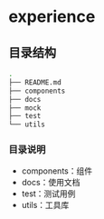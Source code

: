 # experience

## 目录结构

```bash
.
├── README.md
├── components
├── docs
├── mock
├── test
└── utils
```

### 目录说明

- components：组件
- docs：使用文档
- test：测试用例
- utils：工具库
